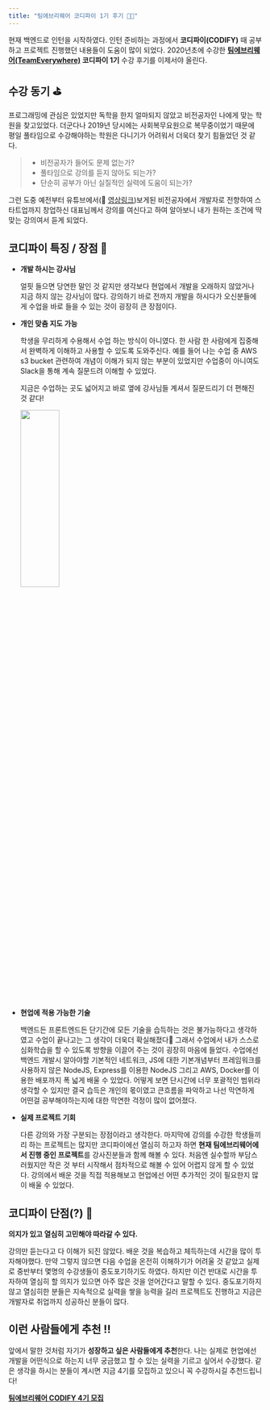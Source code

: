 ```yaml
---
title: "팀에브리웨어 코디파이 1기 후기 👨‍💻"
---
```



현재 백엔드로 인턴을 시작하였다. 인턴 준비하는 과정에서 **코디파이(CODIFY)** 때 공부하고 프로젝트 진행했던 내용들이 도움이 많이 되었다.
2020년초에 수강한 **[팀에브리웨어(TeamEverywhere)](https://www.team-everywhere.com/?gclid=CjwKCAjwqvyFBhB7EiwAER786emDjq-Zs7lgZ1YXzttncc2l3aofBwodWxapZtLZgPbdf1amU_fOeBoC5XoQAvD_BwE) 코디파이 1기** 수강 후기를 이제서야 올린다.

## 수강 동기  ⛳️
프로그래밍에 관심은 있었지만 독학을 한지 얼마되지 않았고 비전공자인 나에게 맞는 학원을 찾고있었다.
더군다나 2019년 당시에는 사회복무요원으로 복무중이었기 때문에 평일 풀타임으로 수강해야하는 학원은 다니기가 어려워서 더욱더 찾기 힘들었던 것 같다.

> - 비전공자가 들어도 문제 없는가?
> - 풀타임으로 강의를 듣지 않아도 되는가?
> - 단순히 공부가 아닌 실질적인 실력에 도움이 되는가?


그런 도중 예전부터 유튜브에서(🔗 [영상링크](https://youtu.be/i_bLGD9CZXk))보게된 비전공자에서 개발자로 전향하여 스타트업까지 창업하신 대표님께서 강의를 여신다고 하여 알아보니 내가 원하는 조건에 딱 맞는 강의여서 듣게 되었다.


## 코디파이 특징 / 장점 💪
- **개발 하시는 강사님**

  얼핏 들으면 당연한 말인 것 같지만 생각보다 현업에서 개발을 오래하지 않았거나 지금 하지 않는 강사님이 많다. 강의하기 바로 전까지 개발을 하시다가 오신분들에게 수업을 바로 들을 수 있는 것이 굉장히 큰 장점이다. 

- **개인 맞춤 지도 가능**

  학생을 무리하게 수용해서 수업 하는 방식이 아니였다. 한 사람 한 사람에게 집중해서 완벽하게 이해하고 사용할 수 있도록 도와주신다. 예를 들어 나는 수업 중 AWS s3 bucket 관련하여 개념이 이해가 되지 않는 부분이 있었지만 수업중이 아니여도 Slack을 통해 계속 질문드려 이해할 수 있었다.
  
  지금은 수업하는 곳도 넓어지고 바로 옆에 강사님들 계셔서 질문드리기 더 편해진 것 같다!
  
  <img src="https://search.pstatic.net/common/?autoRotate=true&quality=95&type=w750&src=https%3A%2F%2Fldb-phinf.pstatic.net%2F20201124_138%2F1606199002713cfKKX_JPEG%2FFj3on0UJ82FNfySB6GjY-Esv.jpg" width="40%" height="30%" >


- **현업에 적용 가능한 기술**

  백엔드든 프론트엔드든 단기간에 모든 기술을 습득하는 것은 불가능하다고 생각하였고 수업이 끝나고는 그 생각이 더욱더 확실해졌다🧐 그래서 수업에서 내가 스스로 심화학습을 할 수 있도록 방향을 이끌어 주는 것이 굉장히 마음에 들었다.
수업에선 백엔드 개발시 알아야할 기본적인 네트워크, JS에 대한 기본개념부터 프레임워크를 사용하지 않은 NodeJS, Express를 이용한 NodeJS 그리고 AWS, Docker를 이용한 배포까지 폭 넓게 배울 수 있었다. 어떻게 보면 단시간에 너무 포괄적인 범위라 생각할 수 있지만 결국 습득은 개인의 몫이였고 큰흐름을 파악하고 나선 막연하게 어떤걸 공부해야하는지에 대한 막연한 걱정이 많이 없어졌다. 

- **실제 프로젝트 기회**

  다른 강의와 가장 구분되는 장점이라고 생각한다. 마지막에 강의를 수강한 학생들끼리 하는 프로젝트는 많지만 코디파이에선 열심히 하고자 하면 **현재 팀에브리웨어에서 진행 중인 프로젝트**를 강사진분들과 함께 해볼 수 있다. 처음엔 실수할까 부담스러웠지만 작은 것 부터 시작해서 점차적으로 해볼 수 있어 어렵지 않게 할 수 있었다. 강의에서 배운 것을 직접 적용해보고 현업에선 어떤 추가적인 것이 필요한지 많이 배울 수 있었다.


## 코디파이 단점(?)  👾

**의지가 있고 열심히 고민해야 따라갈 수 있다.**

강의만 듣는다고 다 이해가 되진 않았다. 배운 것을 복습하고 체득하는데 시간을 많이 투자해야했다. 만약 그렇지 않으면 다음 수업을 온전히 이해하기가 어려울 것 같았고 실제로 중반부터 몇명의 수강생들이 중도포기하기도 하였다.
하지만 이건 반대로 시간을 투자하여 열심히 할 의지가 있으면 아주 많은 것을 얻어간다고 말할 수 있다. 중도포기하지 않고 열심히한 분들은 지속적으로 실력을 쌓을 능력을 길러 프로젝트도 진행하고 지금은 개발자로 취업까지 성공하신 분들이 많다.


## 이런 사람들에게 추천 !!
앞에서 말한 것처럼 자기가 **성장하고 싶은 사람들에게 추천**한다. 나는 실제로 현업에선 개발을 어떤식으로 하는지 너무 궁금했고 할 수 있는 실력을 기르고 싶어서 수강했다. 
 같은 생각을 하시는 분들이 계시면 지금 4기를 모집하고 있으니 꼭 수강하시길 추천드립니다!
 
[**팀에브리웨어 CODIFY 4기 모집**](https://cafe.naver.com/teameverywhere?iframe_url_utf8=%2FArticleRead.nhn%253Fclubid%3D29898069%2526menuid%3D3%2526boardtype%3DL%2526page%3D1%2526specialmenutype%3D%2526userDisplay%3D15%2526articleid%3D993)
